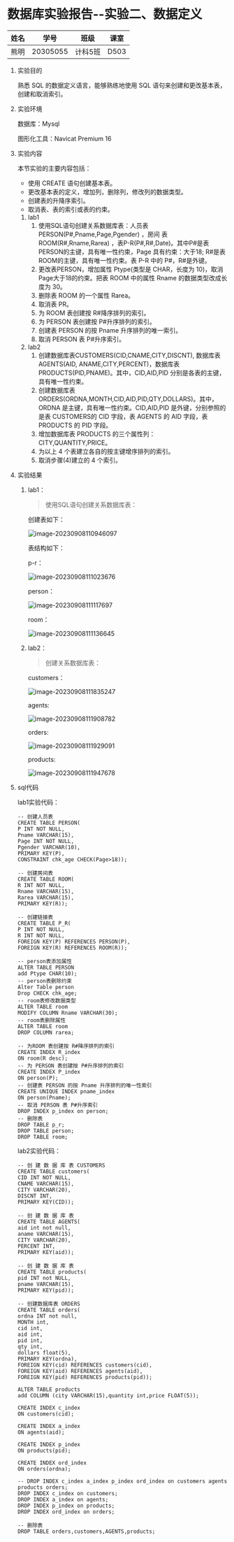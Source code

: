 # 数据库实验报告--实验二、数据定义

| 姓名 | 学号     | 班级    | 课室 |
| ---- | -------- | ------- | ---- |
| 熊明 | 20305055 | 计科5班 | D503 |

1. 实验目的

   熟悉 SQL 的数据定义语言，能够熟练地使用 SQL 语句来创建和更改基本表，创建和取消索引。

2. 实验环境

   数据库：Mysql

   图形化工具：Navicat Premium 16

3. 实验内容

   本节实验的主要内容包括：

   - 使用 CREATE 语句创建基本表。
   - 更改基本表的定义，增加列，删除列，修改列的数据类型。
   - 创建表的升降序索引。
   - 取消表、表的索引或表的约束。

   1. lab1
      1. 使用SQL语句创建关系数据库表：人员表PERSON(P#,Pname,Page,Pgender) ，房间 表ROOM(R#,Rname,Rarea) ，表P-R(P#,R#,Date)。其中P#是表PERSON的主键，具有唯一性约束，Page 具有约束：大于18; R#是表ROOM的主键，具有唯一性约束。表 P-R 中的 P#，R#是外键。
      2. 更改表PERSON，增加属性 Ptype(类型是 CHAR，长度为 10)，取消 Page大于18的约束。把表 ROOM 中的属性 Rname 的数据类型改成长度为 30。
      3. 删除表 ROOM 的一个属性 Rarea。
      4. 取消表 PR。
      5. 为 ROOM 表创建按 R#降序排列的索引。
      6. 为 PERSON 表创建按 P#升序排列的索引。
      7. 创建表 PERSON 的按 Pname 升序排列的唯一索引。
      8. 取消 PERSON 表 P#升序索引。
   2. lab2
      1. 创建数据库表CUSTOMERS(CID,CNAME,CITY,DISCNT), 数据库表AGENTS(AID, ANAME,CITY,PERCENT)，数据库表PRODUCTS(PID,PNAME)。其中，CID,AID,PID 分别是各表的主键，具有唯一性约束。
      2. 创建数据库表 ORDERS(ORDNA,MONTH,CID,AID,PID,QTY,DOLLARS)。其中，ORDNA 是主键，具有唯一性约束。CID,AID,PID 是外键，分别参照的是表 CUSTOMERS的 CID 字段，表 AGENTS 的 AID 字段，表 PRODUCTS 的 PID 字段。
      3. 增加数据库表 PRODUCTS 的三个属性列：CITY,QUANTITY,PRICE。
      4. 为以上 4 个表建立各自的按主键增序排列的索引。
      5. 取消步骤(4)建立的 4 个索引。

4. 实验结果

   1. lab1：

      > 使用SQL语句创建关系数据库表：

      创建表如下：

      ![image-20230908110946097](C:\Users\15989\AppData\Roaming\Typora\typora-user-images\image-20230908110946097.png)

      表结构如下：

      p-r：

      ![image-20230908111023676](C:\Users\15989\AppData\Roaming\Typora\typora-user-images\image-20230908111023676.png)

      person：

      ![image-20230908111117697](C:\Users\15989\AppData\Roaming\Typora\typora-user-images\image-20230908111117697.png)

      room：

      ![image-20230908111136645](C:\Users\15989\AppData\Roaming\Typora\typora-user-images\image-20230908111136645.png)

   2. lab2：

      > 创建关系数据库表：

      customers：

      ![image-20230908111835247](C:\Users\15989\AppData\Roaming\Typora\typora-user-images\image-20230908111835247.png)

      agents:

      ![image-20230908111908782](C:\Users\15989\AppData\Roaming\Typora\typora-user-images\image-20230908111908782.png)

      orders:

      ![image-20230908111929091](C:\Users\15989\AppData\Roaming\Typora\typora-user-images\image-20230908111929091.png)

      products:

      ![image-20230908111947678](C:\Users\15989\AppData\Roaming\Typora\typora-user-images\image-20230908111947678.png)

5. sql代码

   lab1实验代码：

   ```mysql
   -- 创建人员表
   CREATE TABLE PERSON(
   P INT NOT NULL,
   Pname VARCHAR(15),
   Page INT NOT NULL,
   Pgender VARCHAR(10),
   PRIMARY KEY(P),
   CONSTRAINT chk_age CHECK(Page>18));
   
   -- 创建房间表
   CREATE TABLE ROOM(
   R INT NOT NULL,
   Rname VARCHAR(15),
   Rarea VARCHAR(15),
   PRIMARY KEY(R));
   
   -- 创建链接表
   CREATE TABLE P_R(
   P INT NOT NULL,
   R INT NOT NULL,
   FOREIGN KEY(P) REFERENCES PERSON(P),
   FOREIGN KEY(R) REFERENCES ROOM(R));
   
   -- person表添加属性
   ALTER TABLE PERSON 
   add Ptype CHAR(10);
   -- person表删除约束
   Alter Table person   
   Drop CHECK chk_age; 
   -- room表修改数据类型
   ALTER TABLE room
   MODIFY COLUMN Rname VARCHAR(30);
   -- room表删除属性
   ALTER TABLE room
   DROP COLUMN rarea;
   
   -- 为ROOM 表创建按 R#降序排列的索引
   CREATE INDEX R_index
   ON room(R desc);
   -- 为 PERSON 表创建按 P#升序排列的索引
   CREATE INDEX P_index
   ON person(P);
   -- 创建表 PERSON 的按 Pname 升序排列的唯一性索引
   CREATE UNIQUE INDEX pname_index
   ON person(Pname);
   -- 取消 PERSON 表 P#升序索引
   DROP INDEX p_index on person;
   -- 删除表
   DROP TABLE p_r;
   DROP TABLE person;
   DROP TABLE room;
   ```

   lab2实验代码：

   ```mysql
   -- 创 建 数 据 库 表 CUSTOMERS
   CREATE TABLE customers(
   CID INT NOT NULL,
   CNAME VARCHAR(15), 
   CITY VARCHAR(20),
   DISCNT INT,
   PRIMARY KEY(CID));
   
   -- 创 建 数 据 库 表
   CREATE TABLE AGENTS(
   aid int not null,
   aname VARCHAR(15),
   CITY VARCHAR(20),
   PERCENT INT,
   PRIMARY KEY(aid));
   
   -- 创 建 数 据 库 表
   CREATE TABLE products(
   pid INT not NULL,
   pname VARCHAR(15),
   PRIMARY KEY(pid));
   
   -- 创建数据库表 ORDERS
   CREATE TABLE orders(
   ordna INT not null,
   MONTH int,
   cid int,
   aid int,
   pid int,
   qty int,
   dollars float(5),
   PRIMARY KEY(ordna),
   FOREIGN KEY(cid) REFERENCES customers(cid),
   FOREIGN KEY(aid) REFERENCES agents(aid),
   FOREIGN KEY(pid) REFERENCES products(pid));
   
   ALTER TABLE products
   add COLUMN (city VARCHAR(15),quantity int,price FLOAT(5));
   
   CREATE INDEX c_index
   ON customers(cid);
   
   CREATE INDEX a_index
   ON agents(aid);
   
   CREATE INDEX p_index 
   ON products(pid);
   
   CREATE INDEX ord_index 
   ON orders(ordna);
   
   -- DROP INDEX c_index a_index p_index ord_index on customers agents products orders;
   DROP INDEX c_index on customers;
   DROP INDEX a_index on agents;
   DROP INDEX p_index on products;
   DROP INDEX ord_index on orders;
   
   -- 删除表
   DROP TABLE orders,customers,AGENTS,products;
   ```